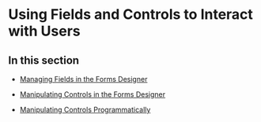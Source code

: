 
# Using Fields and Controls to Interact with Users

## In this section


-  [Managing Fields in the Forms Designer](4de30daa-6931-4259-8430-e3954dc8cc3d.md)
    
-  [Manipulating Controls in the Forms Designer](4636106e-d3e6-4ecd-83a6-94f12e39400c.md)
    
-  [Manipulating Controls Programmatically](26090216-916d-43e0-98a4-72c710d76cd8.md)
    
